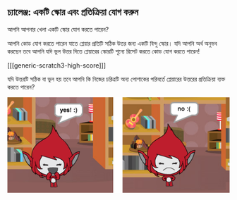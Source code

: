 ## চ্যালেঞ্জ: একটি স্কোর এবং প্রতিক্রিয়া যোগ করুন

আপনি আপনার খেলা একটি স্কোর যোগ করতে পারেন?

আপনি কোড যোগ করতে পারেন যাতে প্লেয়ার প্রতিটি সঠিক উত্তর জন্য একটি বিন্দু স্কোর। যদি আপনি অর্থ অনুভব করছেন তবে আপনি যদি ভুল উত্তর দিতে প্লেয়ারের স্কোরটি শূন্যে রিসেট করতে কোড যোগ করতে পারেন!

[[[generic-scratch3-high-score]]]

যদি উত্তরটি সঠিক বা ভুল হয় তবে আপনি কি নিজের চরিত্রটি অন্য পোশাকের পরিবর্তে প্লেয়ারের উত্তরের প্রতিক্রিয়া ব্যক্ত করতে পারেন?

![screenshot](images/brain-costume.png)